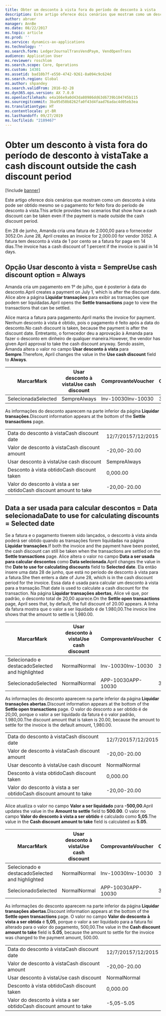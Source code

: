 ```yaml
---
title: Obter um desconto à vista fora do período de desconto à vista
description: Este artigo oferece dois cenários que mostram como um desconto à vista pode ser obtido mesmo se o pagamento for feito fora do período de desconto à vista.
author: abruer
manager: AnnBe
ms.date: 08/22/2017
ms.topic: article
ms.prod: ''
ms.service: dynamics-ax-applications
ms.technology: ''
ms.search.form: LedgerJournalTransVendPaym, VendOpenTrans
audience: Application User
ms.reviewer: roschlom
ms.search.scope: Core, Operations
ms.custom: 14301
ms.assetid: bad10b7f-e550-4742-9261-8a094c9c624d
ms.search.region: Global
ms.author: shpandey
ms.search.validFrom: 2016-02-28
ms.dyn365.ops.version: AX 7.0.0
ms.openlocfilehash: e4a166e9a0d43da80986dd63d6739b104745b115
ms.sourcegitcommit: 3ba95d50b8262fa0f43d4faad76adac4d05eb3ea
ms.translationtype: HT
ms.contentlocale: pt-BR
ms.lasthandoff: 09/27/2019
ms.locfileid: "2189467"
---
```

# <a name="take-a-cash-discount-outside-the-cash-discount-period"></a><span data-ttu-id="d15d3-103">Obter um desconto à vista fora do período de desconto à vista</span><span class="sxs-lookup"><span data-stu-id="d15d3-103">Take a cash discount outside the cash discount period</span></span>

[!include [banner](../includes/banner.md)]

<span data-ttu-id="d15d3-104">Este artigo oferece dois cenários que mostram como um desconto à vista pode ser obtido mesmo se o pagamento for feito fora do período de desconto à vista.</span><span class="sxs-lookup"><span data-stu-id="d15d3-104">This article provides two scenarios that show how a cash discount can be taken even if the payment is made outside the cash discount period.</span></span>

<span data-ttu-id="d15d3-105">Em 28 de junho, Amanda cria uma fatura de 2.000,00 para o fornecedor 3052.</span><span class="sxs-lookup"><span data-stu-id="d15d3-105">On June 28, April creates an invoice for 2,000.00 for vendor 3052.</span></span> <span data-ttu-id="d15d3-106">A fatura tem desconto à vista de 1 por cento se a fatura for paga em 14 dias.</span><span class="sxs-lookup"><span data-stu-id="d15d3-106">The invoice has a cash discount of 1 percent if the invoice is paid in 14 days.</span></span>

## <a name="use-cash-discount-option--always"></a><span data-ttu-id="d15d3-107">Opção Usar desconto à vista = Sempre</span><span class="sxs-lookup"><span data-stu-id="d15d3-107">Use cash discount option = Always</span></span>
<span data-ttu-id="d15d3-108">Amanda cria um pagamento em 1º de julho, que é posterior à data do desconto.</span><span class="sxs-lookup"><span data-stu-id="d15d3-108">April creates a payment on July 1, which is after the discount date.</span></span> <span data-ttu-id="d15d3-109">Alice abre a página **Liquidar transações** para exibir as transações que podem ser liquidadas.</span><span class="sxs-lookup"><span data-stu-id="d15d3-109">April opens the **Settle transactions** page to view the transactions that can be settled.</span></span> 

<span data-ttu-id="d15d3-110">Alice marca a fatura para pagamento.</span><span class="sxs-lookup"><span data-stu-id="d15d3-110">April marks the invoice for payment.</span></span> <span data-ttu-id="d15d3-111">Nenhum desconto à vista é obtido, pois o pagamento é feito após a data do desconto.</span><span class="sxs-lookup"><span data-stu-id="d15d3-111">No cash discount is taken, because the payment is after the discount date.</span></span> <span data-ttu-id="d15d3-112">Entretanto, o fornecedor deu a aprovação à Amanda para fazer o desconto em dinheiro de qualquer maneira.</span><span class="sxs-lookup"><span data-stu-id="d15d3-112">However, the vendor has given April approval to take the cash discount anyway.</span></span> <span data-ttu-id="d15d3-113">Sendo assim, Amanda altera o valor no campo **Usar desconto à vista** para **Sempre**.</span><span class="sxs-lookup"><span data-stu-id="d15d3-113">Therefore, April changes the value in the **Use cash discount** field to **Always**.</span></span>

| <span data-ttu-id="d15d3-114">Marcar</span><span class="sxs-lookup"><span data-stu-id="d15d3-114">Mark</span></span>     | <span data-ttu-id="d15d3-115">Usar desconto à vista</span><span class="sxs-lookup"><span data-stu-id="d15d3-115">Use cash discount</span></span> | <span data-ttu-id="d15d3-116">Comprovante</span><span class="sxs-lookup"><span data-stu-id="d15d3-116">Voucher</span></span>   | <span data-ttu-id="d15d3-117">Conta</span><span class="sxs-lookup"><span data-stu-id="d15d3-117">Account</span></span> | <span data-ttu-id="d15d3-118">Data do desconto à vista</span><span class="sxs-lookup"><span data-stu-id="d15d3-118">Cash discount date</span></span> | <span data-ttu-id="d15d3-119">Data de conclusão</span><span class="sxs-lookup"><span data-stu-id="d15d3-119">Due date</span></span>  | <span data-ttu-id="d15d3-120">Fatura</span><span class="sxs-lookup"><span data-stu-id="d15d3-120">Invoice</span></span> | <span data-ttu-id="d15d3-121">Valor na moeda da transação</span><span class="sxs-lookup"><span data-stu-id="d15d3-121">Amount in transaction currency</span></span> | <span data-ttu-id="d15d3-122">Moeda</span><span class="sxs-lookup"><span data-stu-id="d15d3-122">Currency</span></span> | <span data-ttu-id="d15d3-123">Valor para liquidar</span><span class="sxs-lookup"><span data-stu-id="d15d3-123">Amount to settle</span></span> |
|----------|-------------------|-----------|---------|--------------------|-----------|---------|--------------------------------|----------|------------------|
| <span data-ttu-id="d15d3-124">Selecionada</span><span class="sxs-lookup"><span data-stu-id="d15d3-124">Selected</span></span> | <span data-ttu-id="d15d3-125">Sempre</span><span class="sxs-lookup"><span data-stu-id="d15d3-125">Always</span></span>            | <span data-ttu-id="d15d3-126">Inv-10030</span><span class="sxs-lookup"><span data-stu-id="d15d3-126">Inv-10030</span></span> | <span data-ttu-id="d15d3-127">3052</span><span class="sxs-lookup"><span data-stu-id="d15d3-127">3052</span></span>    | <span data-ttu-id="d15d3-128">28/6/2015</span><span class="sxs-lookup"><span data-stu-id="d15d3-128">6/28/2015</span></span>          | <span data-ttu-id="d15d3-129">12/7/2015</span><span class="sxs-lookup"><span data-stu-id="d15d3-129">7/12/2015</span></span> | <span data-ttu-id="d15d3-130">10030</span><span class="sxs-lookup"><span data-stu-id="d15d3-130">10030</span></span>   | <span data-ttu-id="d15d3-131">-2.000,00</span><span class="sxs-lookup"><span data-stu-id="d15d3-131">-2,000.00</span></span>                      | <span data-ttu-id="d15d3-132">USD</span><span class="sxs-lookup"><span data-stu-id="d15d3-132">USD</span></span>      | <span data-ttu-id="d15d3-133">-1.980,00</span><span class="sxs-lookup"><span data-stu-id="d15d3-133">-1,980.00</span></span>        |

<span data-ttu-id="d15d3-134">As informações do desconto aparecem na parte inferior da página **Liquidar transações**.</span><span class="sxs-lookup"><span data-stu-id="d15d3-134">Discount information appears at the bottom of the **Settle transactions** page.</span></span>

|                              |           |
|------------------------------|-----------|
| <span data-ttu-id="d15d3-135">Data do desconto à vista</span><span class="sxs-lookup"><span data-stu-id="d15d3-135">Cash discount date</span></span>           | <span data-ttu-id="d15d3-136">12/7/2015</span><span class="sxs-lookup"><span data-stu-id="d15d3-136">7/12/2015</span></span> |
| <span data-ttu-id="d15d3-137">Valor de desconto à vista</span><span class="sxs-lookup"><span data-stu-id="d15d3-137">Cash discount amount</span></span>         | <span data-ttu-id="d15d3-138">-20,00</span><span class="sxs-lookup"><span data-stu-id="d15d3-138">-20.00</span></span>    |
| <span data-ttu-id="d15d3-139">Usar desconto à vista</span><span class="sxs-lookup"><span data-stu-id="d15d3-139">Use cash discount</span></span>            | <span data-ttu-id="d15d3-140">Sempre</span><span class="sxs-lookup"><span data-stu-id="d15d3-140">Always</span></span>    |
| <span data-ttu-id="d15d3-141">Desconto à vista obtido</span><span class="sxs-lookup"><span data-stu-id="d15d3-141">Cash discount taken</span></span>          | <span data-ttu-id="d15d3-142">0,00</span><span class="sxs-lookup"><span data-stu-id="d15d3-142">0.00</span></span>      |
| <span data-ttu-id="d15d3-143">Valor do desconto à vista a ser obtido</span><span class="sxs-lookup"><span data-stu-id="d15d3-143">Cash discount amount to take</span></span> | <span data-ttu-id="d15d3-144">-20,00</span><span class="sxs-lookup"><span data-stu-id="d15d3-144">-20.00</span></span>    |

## <a name="date-to-use-for-calculating-discounts--selected-date"></a><span data-ttu-id="d15d3-145">Data a ser usada para calcular descontos = Data selecionada</span><span class="sxs-lookup"><span data-stu-id="d15d3-145">Date to use for calculating discounts = Selected date</span></span>
<span data-ttu-id="d15d3-146">Se a fatura e o pagamento tiverem sido lançados, o desconto à vista ainda poderá ser obtido quando as transações forem liquidadas na página **Liquidar transações**.</span><span class="sxs-lookup"><span data-stu-id="d15d3-146">If both the invoice and the payment have been posted, the cash discount can still be taken when the transactions are settled on the **Settle transactions** page.</span></span> <span data-ttu-id="d15d3-147">Alice altera o valor no campo **Data a ser usada para calcular descontos** como **Data selecionada**.</span><span class="sxs-lookup"><span data-stu-id="d15d3-147">April changes the value in the **Date to use for calculating discounts** field to **Selected date**.</span></span> <span data-ttu-id="d15d3-148">Ela então insere uma data 28 de junho, que está no período de desconto à vista para a fatura.</span><span class="sxs-lookup"><span data-stu-id="d15d3-148">She then enters a date of June 28, which is in the cash discount period for the invoice.</span></span> <span data-ttu-id="d15d3-149">Essa data é usada para calcular um desconto à vista para a transação.</span><span class="sxs-lookup"><span data-stu-id="d15d3-149">That date is used to calculate a cash discount for the transaction.</span></span> <span data-ttu-id="d15d3-150">Na página **Liquidar transações abertas**, Alice vê que, por padrão, o desconto total de 20,00 aparece.</span><span class="sxs-lookup"><span data-stu-id="d15d3-150">On the **Settle open transactions** page, April sees that, by default, the full discount of 20.00 appears.</span></span> <span data-ttu-id="d15d3-151">A linha da fatura mostra que o valor a ser liquidado é de 1.980,00.</span><span class="sxs-lookup"><span data-stu-id="d15d3-151">The invoice line shows that the amount to settle is 1,980.00.</span></span>

| <span data-ttu-id="d15d3-152">Marcar</span><span class="sxs-lookup"><span data-stu-id="d15d3-152">Mark</span></span>                     | <span data-ttu-id="d15d3-153">Usar desconto à vista</span><span class="sxs-lookup"><span data-stu-id="d15d3-153">Use cash discount</span></span> | <span data-ttu-id="d15d3-154">Comprovante</span><span class="sxs-lookup"><span data-stu-id="d15d3-154">Voucher</span></span>   | <span data-ttu-id="d15d3-155">Conta</span><span class="sxs-lookup"><span data-stu-id="d15d3-155">Account</span></span> | <span data-ttu-id="d15d3-156">Data do desconto à vista</span><span class="sxs-lookup"><span data-stu-id="d15d3-156">Cash discount date</span></span> | <span data-ttu-id="d15d3-157">Data de conclusão</span><span class="sxs-lookup"><span data-stu-id="d15d3-157">Due date</span></span>  | <span data-ttu-id="d15d3-158">Fatura</span><span class="sxs-lookup"><span data-stu-id="d15d3-158">Invoice</span></span> | <span data-ttu-id="d15d3-159">Valor na moeda da transação</span><span class="sxs-lookup"><span data-stu-id="d15d3-159">Amount in transaction currency</span></span> | <span data-ttu-id="d15d3-160">Moeda</span><span class="sxs-lookup"><span data-stu-id="d15d3-160">Currency</span></span> | <span data-ttu-id="d15d3-161">Valor para liquidar</span><span class="sxs-lookup"><span data-stu-id="d15d3-161">Amount to settle</span></span> |
|--------------------------|-------------------|-----------|---------|--------------------|-----------|---------|--------------------------------|----------|------------------|
| <span data-ttu-id="d15d3-162">Selecionado e destacado</span><span class="sxs-lookup"><span data-stu-id="d15d3-162">Selected and highlighted</span></span> | <span data-ttu-id="d15d3-163">Normal</span><span class="sxs-lookup"><span data-stu-id="d15d3-163">Normal</span></span>            | <span data-ttu-id="d15d3-164">Inv-10030</span><span class="sxs-lookup"><span data-stu-id="d15d3-164">Inv-10030</span></span> | <span data-ttu-id="d15d3-165">3052</span><span class="sxs-lookup"><span data-stu-id="d15d3-165">3052</span></span>    | <span data-ttu-id="d15d3-166">28/6/2015</span><span class="sxs-lookup"><span data-stu-id="d15d3-166">6/28/2015</span></span>          | <span data-ttu-id="d15d3-167">12/7/2015</span><span class="sxs-lookup"><span data-stu-id="d15d3-167">7/12/2015</span></span> | <span data-ttu-id="d15d3-168">10030</span><span class="sxs-lookup"><span data-stu-id="d15d3-168">10030</span></span>   | <span data-ttu-id="d15d3-169">-2.000,00</span><span class="sxs-lookup"><span data-stu-id="d15d3-169">-2,000.00</span></span>                      | <span data-ttu-id="d15d3-170">USD</span><span class="sxs-lookup"><span data-stu-id="d15d3-170">USD</span></span>      | <span data-ttu-id="d15d3-171">-1.980,00</span><span class="sxs-lookup"><span data-stu-id="d15d3-171">-1,980.00</span></span>        |
| <span data-ttu-id="d15d3-172">Selecionado</span><span class="sxs-lookup"><span data-stu-id="d15d3-172">Selected</span></span>                 | <span data-ttu-id="d15d3-173">Normal</span><span class="sxs-lookup"><span data-stu-id="d15d3-173">Normal</span></span>            | <span data-ttu-id="d15d3-174">APP-10030</span><span class="sxs-lookup"><span data-stu-id="d15d3-174">APP-10030</span></span> | <span data-ttu-id="d15d3-175">3052</span><span class="sxs-lookup"><span data-stu-id="d15d3-175">3052</span></span>    | <span data-ttu-id="d15d3-176">15/7/2015</span><span class="sxs-lookup"><span data-stu-id="d15d3-176">7/15/2015</span></span>          | <span data-ttu-id="d15d3-177">15/7/2015</span><span class="sxs-lookup"><span data-stu-id="d15d3-177">7/15/2015</span></span> |         | <span data-ttu-id="d15d3-178">500,00</span><span class="sxs-lookup"><span data-stu-id="d15d3-178">500.00</span></span>                         | <span data-ttu-id="d15d3-179">USD</span><span class="sxs-lookup"><span data-stu-id="d15d3-179">USD</span></span>      | <span data-ttu-id="d15d3-180">500,00</span><span class="sxs-lookup"><span data-stu-id="d15d3-180">500.00</span></span>           |

<span data-ttu-id="d15d3-181">As informações do desconto aparecem na parte inferior da página **Liquidar transações abertas**.</span><span class="sxs-lookup"><span data-stu-id="d15d3-181">Discount information appears at the bottom of the **Settle open transactions** page.</span></span> <span data-ttu-id="d15d3-182">O valor do desconto a ser obtido é de 20,00, porque o valor a ser liquidado da fatura é o valor padrão, 1.980,00.</span><span class="sxs-lookup"><span data-stu-id="d15d3-182">The discount amount that is taken is 20.00, because the amount to settle for the invoice is the default amount, 1,980.00.</span></span>

|                              |           |
|------------------------------|-----------|
| <span data-ttu-id="d15d3-183">Data do desconto à vista</span><span class="sxs-lookup"><span data-stu-id="d15d3-183">Cash discount date</span></span>           | <span data-ttu-id="d15d3-184">12/7/2015</span><span class="sxs-lookup"><span data-stu-id="d15d3-184">7/12/2015</span></span> |
| <span data-ttu-id="d15d3-185">Valor de desconto à vista</span><span class="sxs-lookup"><span data-stu-id="d15d3-185">Cash discount amount</span></span>         | <span data-ttu-id="d15d3-186">-20,00</span><span class="sxs-lookup"><span data-stu-id="d15d3-186">-20.00</span></span>    |
| <span data-ttu-id="d15d3-187">Usar desconto à vista</span><span class="sxs-lookup"><span data-stu-id="d15d3-187">Use cash discount</span></span>            | <span data-ttu-id="d15d3-188">Normal</span><span class="sxs-lookup"><span data-stu-id="d15d3-188">Normal</span></span>    |
| <span data-ttu-id="d15d3-189">Desconto à vista obtido</span><span class="sxs-lookup"><span data-stu-id="d15d3-189">Cash discount taken</span></span>          | <span data-ttu-id="d15d3-190">0,00</span><span class="sxs-lookup"><span data-stu-id="d15d3-190">0.00</span></span>      |
| <span data-ttu-id="d15d3-191">Valor do desconto à vista a ser obtido</span><span class="sxs-lookup"><span data-stu-id="d15d3-191">Cash discount amount to take</span></span> | <span data-ttu-id="d15d3-192">-20,00</span><span class="sxs-lookup"><span data-stu-id="d15d3-192">-20.00</span></span>    |

<span data-ttu-id="d15d3-193">Alice atualiza o valor no campo **Valor a ser liquidado** para **-500,00**.</span><span class="sxs-lookup"><span data-stu-id="d15d3-193">April updates the value in the **Amount to settle** field to **500.00**.</span></span> <span data-ttu-id="d15d3-194">O valor no campo **Valor do desconto à vista a ser obtido** é calculado como **5,05**.</span><span class="sxs-lookup"><span data-stu-id="d15d3-194">The value in the **Cash discount amount to take** field is calculated as **5.05**.</span></span>

| <span data-ttu-id="d15d3-195">Marcar</span><span class="sxs-lookup"><span data-stu-id="d15d3-195">Mark</span></span>                     | <span data-ttu-id="d15d3-196">Usar desconto à vista</span><span class="sxs-lookup"><span data-stu-id="d15d3-196">Use cash discount</span></span> | <span data-ttu-id="d15d3-197">Comprovante</span><span class="sxs-lookup"><span data-stu-id="d15d3-197">Voucher</span></span>   | <span data-ttu-id="d15d3-198">Conta</span><span class="sxs-lookup"><span data-stu-id="d15d3-198">Account</span></span> | <span data-ttu-id="d15d3-199">Data</span><span class="sxs-lookup"><span data-stu-id="d15d3-199">Date</span></span>      | <span data-ttu-id="d15d3-200">Data de conclusão</span><span class="sxs-lookup"><span data-stu-id="d15d3-200">Due date</span></span>  | <span data-ttu-id="d15d3-201">Fatura</span><span class="sxs-lookup"><span data-stu-id="d15d3-201">Invoice</span></span> | <span data-ttu-id="d15d3-202">Valor na moeda da transação</span><span class="sxs-lookup"><span data-stu-id="d15d3-202">Amount in transaction currency</span></span> | <span data-ttu-id="d15d3-203">Moeda</span><span class="sxs-lookup"><span data-stu-id="d15d3-203">Currency</span></span> | <span data-ttu-id="d15d3-204">Valor para liquidar</span><span class="sxs-lookup"><span data-stu-id="d15d3-204">Amount to settle</span></span> |
|--------------------------|-------------------|-----------|---------|-----------|-----------|---------|--------------------------------|----------|------------------|
| <span data-ttu-id="d15d3-205">Selecionado e destacado</span><span class="sxs-lookup"><span data-stu-id="d15d3-205">Selected and highlighted</span></span> | <span data-ttu-id="d15d3-206">Normal</span><span class="sxs-lookup"><span data-stu-id="d15d3-206">Normal</span></span>            | <span data-ttu-id="d15d3-207">Inv-10030</span><span class="sxs-lookup"><span data-stu-id="d15d3-207">Inv-10030</span></span> | <span data-ttu-id="d15d3-208">3052</span><span class="sxs-lookup"><span data-stu-id="d15d3-208">3052</span></span>    | <span data-ttu-id="d15d3-209">28/6/2015</span><span class="sxs-lookup"><span data-stu-id="d15d3-209">6/28/2015</span></span> | <span data-ttu-id="d15d3-210">12/7/2015</span><span class="sxs-lookup"><span data-stu-id="d15d3-210">7/12/2015</span></span> | <span data-ttu-id="d15d3-211">10030</span><span class="sxs-lookup"><span data-stu-id="d15d3-211">10030</span></span>   | <span data-ttu-id="d15d3-212">2.000,00</span><span class="sxs-lookup"><span data-stu-id="d15d3-212">2,000.00</span></span>                       | <span data-ttu-id="d15d3-213">USD</span><span class="sxs-lookup"><span data-stu-id="d15d3-213">USD</span></span>      | <span data-ttu-id="d15d3-214">-500,00</span><span class="sxs-lookup"><span data-stu-id="d15d3-214">-500.00</span></span>          |
| <span data-ttu-id="d15d3-215">Selecionado</span><span class="sxs-lookup"><span data-stu-id="d15d3-215">Selected</span></span>                 | <span data-ttu-id="d15d3-216">Normal</span><span class="sxs-lookup"><span data-stu-id="d15d3-216">Normal</span></span>            | <span data-ttu-id="d15d3-217">APP-10030</span><span class="sxs-lookup"><span data-stu-id="d15d3-217">APP-10030</span></span> | <span data-ttu-id="d15d3-218">3052</span><span class="sxs-lookup"><span data-stu-id="d15d3-218">3052</span></span>    | <span data-ttu-id="d15d3-219">15/7/2015</span><span class="sxs-lookup"><span data-stu-id="d15d3-219">7/15/2015</span></span> | <span data-ttu-id="d15d3-220">15/7/2015</span><span class="sxs-lookup"><span data-stu-id="d15d3-220">7/15/2015</span></span> |         | <span data-ttu-id="d15d3-221">500,00</span><span class="sxs-lookup"><span data-stu-id="d15d3-221">500.00</span></span>                         | <span data-ttu-id="d15d3-222">USD</span><span class="sxs-lookup"><span data-stu-id="d15d3-222">USD</span></span>      | <span data-ttu-id="d15d3-223">500,00</span><span class="sxs-lookup"><span data-stu-id="d15d3-223">500.00</span></span>           |

<span data-ttu-id="d15d3-224">As informações do desconto aparecem na parte inferior da página **Liquidar transações abertas**.</span><span class="sxs-lookup"><span data-stu-id="d15d3-224">Discount information appears at the bottom of the **Settle open transactions** page.</span></span> <span data-ttu-id="d15d3-225">O valor no campo **Valor do desconto à vista a ser obtida** é **5,05**, porque o valor a ser liquidado para a fatura foi alterado para o valor do pagamento, 500,00.</span><span class="sxs-lookup"><span data-stu-id="d15d3-225">The value in the **Cash discount amount to take** field is **5.05**, because the amount to settle for the invoice was changed to the payment amount, 500.00.</span></span>

|                              |           |
|------------------------------|-----------|
| <span data-ttu-id="d15d3-226">Data do desconto à vista</span><span class="sxs-lookup"><span data-stu-id="d15d3-226">Cash discount date</span></span>           | <span data-ttu-id="d15d3-227">12/7/2015</span><span class="sxs-lookup"><span data-stu-id="d15d3-227">7/12/2015</span></span> |
| <span data-ttu-id="d15d3-228">Valor de desconto à vista</span><span class="sxs-lookup"><span data-stu-id="d15d3-228">Cash discount amount</span></span>         | <span data-ttu-id="d15d3-229">-20,00</span><span class="sxs-lookup"><span data-stu-id="d15d3-229">-20.00</span></span>    |
| <span data-ttu-id="d15d3-230">Usar desconto à vista</span><span class="sxs-lookup"><span data-stu-id="d15d3-230">Use cash discount</span></span>            | <span data-ttu-id="d15d3-231">Normal</span><span class="sxs-lookup"><span data-stu-id="d15d3-231">Normal</span></span>    |
| <span data-ttu-id="d15d3-232">Desconto à vista obtido</span><span class="sxs-lookup"><span data-stu-id="d15d3-232">Cash discount taken</span></span>          | <span data-ttu-id="d15d3-233">0,00</span><span class="sxs-lookup"><span data-stu-id="d15d3-233">0.00</span></span>      |
| <span data-ttu-id="d15d3-234">Valor do desconto à vista a ser obtido</span><span class="sxs-lookup"><span data-stu-id="d15d3-234">Cash discount amount to take</span></span> | <span data-ttu-id="d15d3-235">-5,05</span><span class="sxs-lookup"><span data-stu-id="d15d3-235">-5.05</span></span>     |





